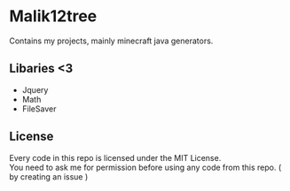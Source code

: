 # Malik12tree
Contains my projects, mainly minecraft java generators.

## Libaries <3
- Jquery
- Math
- FileSaver

## License
Every code in this repo is licensed under the MIT License.
<br>
You need to ask me for permission before using any code from this repo. ( by creating an issue )
